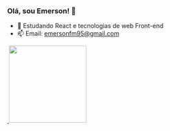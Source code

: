 ### Olá, sou Emerson! 👋

- 🌱 Estudando React e tecnologias de web Front-end
- 📫 Email: emersonfm95@gmail.com


<div>
  <a href="https://github.com/emersonfmorais/emersonfmorais">
    <img height="180em" src"https://github-readme-stats.vercel.app/api?username=emersonfmorais&show_icons-true&theme-dracula&include_all_commits-true&count_private-true"/>
    <img height="180em" src="https://github-readme-stats.vercel.app/api/top-langs/?username=emersonfmorais&layout=compact&langs_count=&theme=dracula"/>
   </div>
